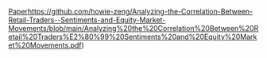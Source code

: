 [Paper](https://github.com/howie-zeng/Analyzing-the-Correlation-Between-Retail-Traders--Sentiments-and-Equity-Market-Movements/blob/main/Analyzing%20the%20Correlation%20Between%20Retail%20Traders%E2%80%99%20Sentiments%20and%20Equity%20Market%20Movements.pdf)https://github.com/howie-zeng/Analyzing-the-Correlation-Between-Retail-Traders--Sentiments-and-Equity-Market-Movements/blob/main/Analyzing%20the%20Correlation%20Between%20Retail%20Traders%E2%80%99%20Sentiments%20and%20Equity%20Market%20Movements.pdf)
